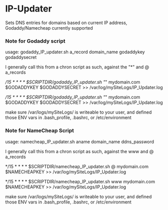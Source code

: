# IP-Updater
Sets DNS entries for domains based on current IP address, Godaddy/Namecheap currently supported


### Note for Godaddy script
usage: godaddy_IP_updater.sh a_record domain_name godaddykey godaddysecret

I generally call this from a chron script as such, against the "*" and @ a_records

*/15 * * * * $SCRIPTDIR/godaddy_IP_updater.sh "*" mydomain.com $GODADDYKEY $GODADDYSECRET >> /var/log/mySiteLogs/IP_Updater.log

*/15 * * * * $SCRIPTDIR/godaddy_IP_updater.sh "*" mydomain.com $GODADDYKEY $GODADDYSECRET >> /var/log/mySiteLogs/IP_Updater.log

make sure /var/logs/mySiteLogs/ is writeable to your user, and defined those ENV vars in .bash_profile, .bashrc, or /etc/environment

### Note for NameCheap Script
usage: namecheap_IP_updater.sh aname domain_name ddns_password

I generally call this from a chron script as such, against the www and @ a_records

*/15 * * * * $SCRIPTDIR/namecheap_IP_updater.sh @ mydomain.com $NAMECHEAPKEY >> /var/log/mySiteLogs/IP_Updater.log

*/15 * * * * $SCRIPTDIR/namecheap_IP_updater.sh www mydomain.com $NAMECHEAPKEY >> /var/log/mySiteLogs/IP_Updater.log

make sure /var/logs/mySiteLogs/ is writeable to your user, and defined those ENV vars in .bash_profile, .bashrc, or /etc/environment





